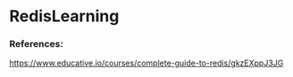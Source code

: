 # RedisLearning

### References:
https://www.educative.io/courses/complete-guide-to-redis/gkzEXppJ3JG

